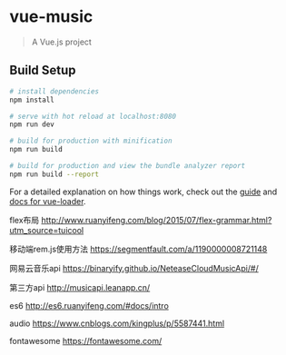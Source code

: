 # vue-music

> A Vue.js project

## Build Setup

``` bash
# install dependencies
npm install

# serve with hot reload at localhost:8080
npm run dev

# build for production with minification
npm run build

# build for production and view the bundle analyzer report
npm run build --report
```

For a detailed explanation on how things work, check out the [guide](http://vuejs-templates.github.io/webpack/) and [docs for vue-loader](http://vuejs.github.io/vue-loader).


flex布局
http://www.ruanyifeng.com/blog/2015/07/flex-grammar.html?utm_source=tuicool

移动端rem.js使用方法
https://segmentfault.com/a/1190000008721148

网易云音乐api
https://binaryify.github.io/NeteaseCloudMusicApi/#/

第三方api
http://musicapi.leanapp.cn/

es6
http://es6.ruanyifeng.com/#docs/intro

audio
https://www.cnblogs.com/kingplus/p/5587441.html

fontawesome
https://fontawesome.com/
